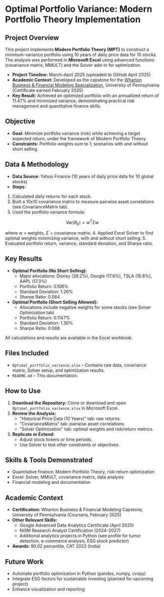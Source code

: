 # Optimal Portfolio Variance: Modern Portfolio Theory Implementation

## Project Overview

This project implements **Modern Portfolio Theory (MPT)** to construct a minimum-variance portfolio using 10 years of daily price data for 10 stocks. The analysis was performed in **Microsoft Excel** using advanced functions (covariance matrix, MMULT) and the Solver add-in for optimization.

- **Project Timeline:** March–April 2025 (uploaded to GitHub April 2025)
- **Academic Context:** Developed as the capstone for the [Wharton Business \& Financial Modeling Specialization](https://www.coursera.org/learn/wharton-financial-modeling-capstone), University of Pennsylvania (Certificate earned February 2025)
- **Key Result:** Achieved an optimized portfolio with an annualized return of 11.47% and minimized variance, demonstrating practical risk management and quantitative finance skills.


## Objective

- **Goal:** Minimize portfolio variance (risk) while achieving a target expected return, under the framework of Modern Portfolio Theory.
- **Constraints:** Portfolio weights sum to 1; scenarios with and without short selling.


## Data \& Methodology

- **Data Source:** Yahoo Finance (10 years of daily price data for 10 global stocks)
- **Steps:**

1. Calculated daily returns for each stock.
2. Built a 10x10 covariance matrix to measure pairwise asset correlations (see CovarianceMatrix tab).
3. Used the portfolio variance formula:

$$
\text{Var}(R_p) = w^T \Sigma w
$$

where $w$ = weights, $\Sigma$ = covariance matrix.
4. Applied Excel Solver to find optimal weights minimizing variance, with and without short selling.
5. Evaluated portfolio return, variance, standard deviation, and Sharpe ratio.


## Key Results

- **Optimal Portfolio (No Short Selling):**
    - Major allocations: Disney (39.2%), Google (17.6%), TSLA (16.8%), AAPL (17.3%)
    - Portfolio Return: 0.106%
    - Standard Deviation: 1.26%
    - Sharpe Ratio: 0.084
- **Optimal Portfolio (Short Selling Allowed):**
    - Allocations include negative weights for some stocks (see Solver Optimization tab)
    - Portfolio Return: 0.1147%
    - Standard Deviation: 1.30%
    - Sharpe Ratio: 0.088

All calculations and results are available in the Excel workbook.

## Files Included

- `Optimal_portfolio_varience.xlsx` – Contains raw data, covariance matrix, Solver setup, and optimization results.
- `README.md` – This documentation.


## How to Use

1. **Download the Repository:**
Clone or download and open `Optimal_portfolio_varience.xlsx` in Microsoft Excel.
2. **Review the Analysis:**
    - "Historical Price Data (10 Years)" tab: raw returns.
    - "CovarianceMatrix" tab: pairwise asset correlations.
    - "Solver Optimization" tab: optimal weights and risk/return metrics.
3. **Replicate or Extend:**
    - Adjust stock tickers or time periods.
    - Use Solver to test other constraints or objectives.

## Skills \& Tools Demonstrated

- Quantitative finance: Modern Portfolio Theory, risk-return optimization
- Excel: Solver, MMULT, covariance matrix, data analysis
- Financial modeling and documentation


## Academic Context

- **Certification:** Wharton Business \& Financial Modeling Capstone, University of Pennsylvania (Coursera, February 2025)
- **Other Relevant Skills:**
    - Google Advanced Data Analytics Certificate (April 2025)
    - NISM Research Analyst Certification (2024–2027)
    - Additional analytics projects in Python (see profile for tumor detection, e-commerce analysis, ESG stock predictor)
- **Awards:** 90.02 percentile, CAT 2023 (India)


## Future Work

- Automate portfolio optimization in Python (pandas, numpy, cvxpy)
- Integrate ESG factors for sustainable investing (planned for upcoming project)
- Enhance visualization and reporting
